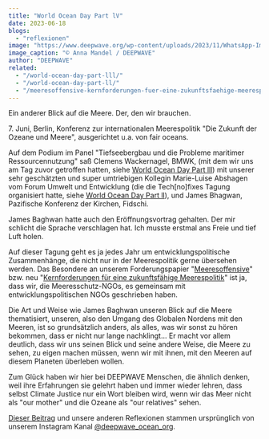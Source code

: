 ```yaml
---
title: "World Ocean Day Part lV"
date: 2023-06-18
blogs: 
  - "reflexionen"
image: "https://www.deepwave.org/wp-content/uploads/2023/11/WhatsApp-Image-2023-11-24-at-07.10.00-4.jpeg"
image_caption: "© Anna Mandel / DEEPWAVE"
author: "DEEPWAVE"
related: 
  - "/world-ocean-day-part-lll/"
  - "/world-ocean-day-part-ll/"
  - "/meeresoffensive-kernforderungen-fuer-eine-zukunftsfaehige-meerespolitik/"
---
```


Ein anderer Blick auf die Meere. Der, den wir brauchen.

7\. Juni, Berlin, Konferenz zur internationalen Meerespolitik "Die Zukunft der Ozeane und Meere", ausgerichtet u.a. von fair oceans.

Auf dem Podium im Panel "Tiefseebergbau und die Probleme maritimer Ressourcennutzung" saß Clemens Wackernagel, BMWK, (mit dem wir uns am Tag zuvor getroffen hatten, siehe [World Ocean Day Part lll](https://www.deepwave.org/world-ocean-day-part-lll/)) mit unserer sehr geschätzten und super umtriebigen Kollegin Marie-Luise Abshagen vom Forum Umwelt und Entwicklung (die die Tech\[no\]fixes Tagung organisiert hatte, siehe [World Ocean Day Part ll](https://www.deepwave.org/world-ocean-day-part-ll/)), und James Bhagwan, Pazifische Konferenz der Kirchen, Fidschi.

James Baghwan hatte auch den Eröffnungsvortrag gehalten. Der mir schlicht die Sprache verschlagen hat. Ich musste erstmal ans Freie und tief Luft holen.

Auf dieser Tagung geht es ja jedes Jahr um entwicklungspolitische Zusammenhänge, die nicht nur in der Meerespolitik gerne übersehen werden. Das Besondere an unserem Forderungspapier "[Meeresoffensive](https://www.deepwave.org/die-ozeane/meerespolitik/)" bzw. neu "[Kernforderungen für eine zukunftsfähige Meerespolitik](https://www.deepwave.org/meeresoffensive-kernforderungen-fuer-eine-zukunftsfaehige-meerespolitik/)" ist ja, dass wir, die Meeresschutz-NGOs, es gemeinsam mit entwicklungspolitischen NGOs geschrieben haben.

Die Art und Weise wie James Baghwan unseren Blick auf die Meere thematisiert, unseren, also den Umgang des Globalen Nordens mit den Meeren, ist so grundsätzlich anders, als alles, was wir sonst zu hören bekommen, dass er nicht nur lange nachklingt... Er macht vor allem deutlich, dass wir uns seinen Blick und seine andere Weise, die Meere zu sehen, zu eigen machen müssen, wenn wir mit ihnen, mit den Meeren auf diesem Planeten überleben wollen.

Zum Glück haben wir hier bei DEEPWAVE Menschen, die ähnlich denken, weil ihre Erfahrungen sie gelehrt haben und immer wieder lehren, dass selbst Climate Justice nur ein Wort bleiben wird, wenn wir das Meer nicht als "our mother" und die Ozeane als "our relatives" sehen.

[Dieser Beitrag](https://www.instagram.com/p/CtpDk8dM2WM/) und unsere anderen Reflexionen stammen ursprünglich von unserem Instagram Kanal [@deepwave\_ocean\_org](https://www.instagram.com/deepwave_ocean_org/).
